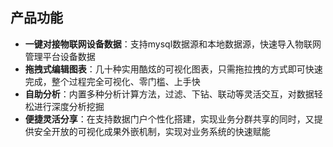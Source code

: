 ## 产品功能

-  **一键对接物联网设备数据**：支持mysql数据源和本地数据源，快速导入物联网管理平台设备数据
- **拖拽式编辑图表**：几十种实用酷炫的可视化图表，只需拖拉拽的方式即可快速完成，整个过程完全可视化、零门槛、上手快
-  **自助分析**：内置多种分析计算方法，过滤、下钻、联动等灵活交互，对数据轻松进行深度分析挖掘
-  **便捷灵活分享**：在支持数据门户个性化搭建，实现业务分群共享的同时，又提供安全开放的可视化成果外嵌机制，实现对业务系统的快速赋能